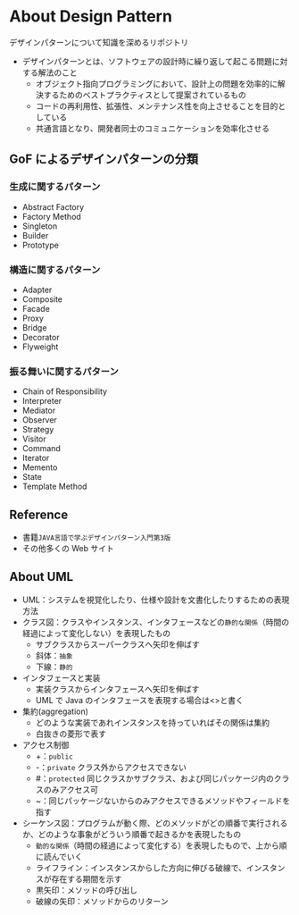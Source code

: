 # About Design Pattern

デザインパターンについて知識を深めるリポジトリ

- デザインパターンとは、ソフトウェアの設計時に繰り返して起こる問題に対する解法のこと
  - オブジェクト指向プログラミングにおいて、設計上の問題を効率的に解決するためのベストプラクティスとして提案されているもの
  - コードの再利用性、拡張性、メンテナンス性を向上させることを目的としている
  - 共通言語となり、開発者同士のコミュニケーションを効率化させる

## GoF によるデザインパターンの分類

### 生成に関するパターン

- Abstract Factory
- Factory Method
- Singleton
- Builder
- Prototype

### 構造に関するパターン

- Adapter
- Composite
- Facade
- Proxy
- Bridge
- Decorator
- Flyweight

### 振る舞いに関するパターン

- Chain of Responsibility
- Interpreter
- Mediator
- Observer
- Strategy
- Visitor
- Command
- Iterator
- Memento
- State
- Template Method

## Reference

- 書籍`JAVA言語で学ぶデザインパターン入門第3版`
- その他多くの Web サイト

## About UML

- UML：システムを視覚化したり、仕様や設計を文書化したりするための表現方法
- クラス図：クラスやインスタンス、インタフェースなどの`静的な関係`（時間の経過によって変化しない）を表現したもの
  - サブクラスからスーパークラスへ矢印を伸ばす
  - 斜体：`抽象`
  - 下線：`静的`
- インタフェースと実装
  - 実装クラスからインタフェースへ矢印を伸ばす
  - UML で Java のインタフェースを表現する場合は<<interface>>と書く
- 集約(aggregation)
  - どのような実装であれインスタンスを持っていればその関係は集約
  - 白抜きの菱形で表す
- アクセス制御
  - +：`public`
  - -：`private` クラス外からアクセスできない
  - #：`protected` 同じクラスかサブクラス、および同じパッケージ内のクラスのみアクセス可
  - ~：同じパッケージないからのみアクセスできるメソッドやフィールドを指す
- シーケンス図：プログラムが動く際、どのメソッドがどの順番で実行されるか、どのような事象がどういう順番で起きるかを表現したもの
  - `動的な関係`（時間の経過によって変化する）を表現したもので、上から順に読んでいく
  - ライフライン：インスタンスからした方向に伸びる破線で、インスタンスが存在する期間を示す
  - 黒矢印：メソッドの呼び出し
  - 破線の矢印：メソッドからのリターン
